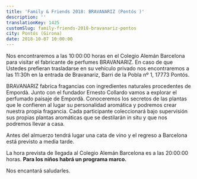 ```yaml
---
title: 'Family & Friends 2018: BRAVANARIZ (Pontós )'
description: ''
translationKey: 1425
customSlug: family-friends-2018-bravanariz-pontos
city: Pontós (Girona)
date: 2018-10-07 10:00:00
---
```


Nos encontraremos a las 10:00:00 horas en el Colegio Alemán Barcelona para visitar el fabricante de perfumes BRAVANARIZ. En caso de que Ustedes prefieran trasladarse en su vehículo privado nos encontraremos a las 11:30h en la entrada de Bravanariz, Barri de la Pobla nº 1, 17773 Pontós.

BRAVANARIZ fabrica fragancias con ingredientes naturales procedentes de Empordà. Junto con el fundador Ernesto Collardo vamos a explorar el perfumado paisaje de Empordà. Conoceremos los secretos de las plantas que le confieren al lugar su personalidad aromática y podremos crear nuestra propia fragancia. Cada participante coleccionará bajo supervisión sus propias plantas aromáticas que se destilarán in situ y que nos podremos llevar a casa.

Antes del almuerzo tendrá lugar una cata de vino y el regreso a Barcelona está previsto a media tarde.

La hora prevista de llegada al Colegio Alemán Barcelona es a las 20:00:00 horas. <strong>Para los niños habrá un programa marco.</strong>

Nos encantará saludarles.
